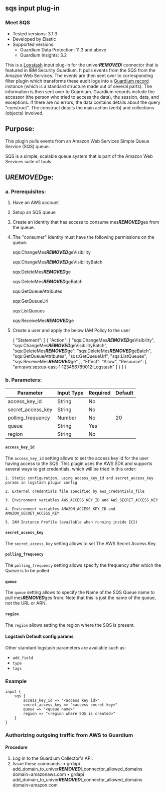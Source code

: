 ## sqs input plug-in
### Meet SQS
* Tested versions: 3.1.3
* Developed by Elastic
* Supported versions:
    * Guardium Data Protection: 11.3 and above
    * Guardium Insights: 3.2

This is a [Logstash](https://github.com/elastic/logstash) input plug-in for the univer***REMOVED***l connector that is featured in IBM Security Guardium. It pulls events from the SQS from the Amazon Web Services. The events are then sent over to corresponding filter plugin which transforms these audit logs into a [Guardium record](https://github.com/IBM/univer***REMOVED***l-connectors/blob/main/common/src/main/java/com/ibm/guardium/univer***REMOVED***lconnector/commons/structures/Record.java)  instance (which is a standard structure made out of several parts). The information is then sent over to Guardium. Guardium records include the accessor (the person who tried to access the data), the session, data, and exceptions. If there are no errors, the data contains details about the query "construct". The construct details the main action (verb) and collections (objects) involved.


## Purpose:

This plugin pulls events from an Amazon Web Services Simple Queue Service (SQS) queue.

SQS is a simple, scalable queue system that is part of the Amazon Web Services suite of tools.

## U***REMOVED***ge:

### a. Prerequisites:

1. Have an AWS account

2. Setup an SQS queue

3. Create an identity that has access to consume mes***REMOVED***ges from the queue.

4. The "consumer" identity must have the following permissions on the queue:

	sqs:ChangeMes***REMOVED***geVisibility
	
	sqs:ChangeMes***REMOVED***geVisibilityBatch
	
	sqs:DeleteMes***REMOVED***ge
	
	sqs:DeleteMes***REMOVED***geBatch
	
	sqs:GetQueueAttributes
	
	sqs:GetQueueUrl
	
	sqs:ListQueues
	
	sqs:ReceiveMes***REMOVED***ge

5. Create a user and apply the below IAM Policy  to the user

	{
      "Statement": [
        {
          "Action": [
            "sqs:ChangeMes***REMOVED***geVisibility",
            "sqs:ChangeMes***REMOVED***geVisibilityBatch",
            "sqs:DeleteMes***REMOVED***ge",
            "sqs:DeleteMes***REMOVED***geBatch",
            "sqs:GetQueueAttributes",
            "sqs:GetQueueUrl",
            "sqs:ListQueues",
            "sqs:ReceiveMes***REMOVED***ge"
          ],
          "Effect": "Allow",
          "Resource": [
            "arn:aws:sqs:us-east-1:123456789012:Logstash"
          ]
        }
      ]
    }

### b. Parameters:
	
| Parameter | Input Type | Required | Default |
|-----------|------------|----------|---------|
| access_key_id | String  | No |  |
| secret_access_key | String  | No |  |
| polling_frequency | Number | No | 20 |
| queue | String | Yes |  |
| region | String | No |  |



#### `access_key_id`
The `access_key_id` setting allows to set the access key id for the user having access to the SQS. This plugin uses the AWS SDK and supports several ways to get credentials, which will be tried in this order:

	1. Static configuration, using access_key_id and secret_access_key params in logstash plugin config
	
	2. External credentials file specified by aws_credentials_file

	3. Environment variables AWS_ACCESS_KEY_ID and AWS_SECRET_ACCESS_KEY
	
	4. Environment variables AMAZON_ACCESS_KEY_ID and AMAZON_SECRET_ACCESS_KEY

	5. IAM Instance Profile (available when running inside EC2)

#### `secret_access_key`
The `secret_access_key` setting allows to set The AWS Secret Access Key.

#### `polling_frequency`
The `polling_frequency` setting allows specify the frequency after which the Queue is to be polled

#### `queue`
The `queue` setting allows to specify the Name of the SQS Queue name to pull mes***REMOVED***ges from. Note that this is just the name of the queue, not the URL or ARN.

#### `region`
The `region` allows setting the region where the SQS is present.


#### Logstash Default config params
Other standard logstash parameters are available such as:
* `add_field`
* `type`
* `tags`

### Example

	input {
		sqs {
			access_key_id => "<access key id>"
			secret_access_key => "<access secret key>"
			queue => "<queue name>"
			region => "<region where SQS is created>"
		}
	}

### Authorizing outgoing traffic from AWS to Guardium

#### Procedure
1. Log in to the Guardium Collector's API.
2. Issue these commands:
		• grdapi add_domain_to_univer***REMOVED***l_connector_allowed_domains domain=amazonaws.com
		• grdapi add_domain_to_univer***REMOVED***l_connector_allowed_domains domain=amazon.com